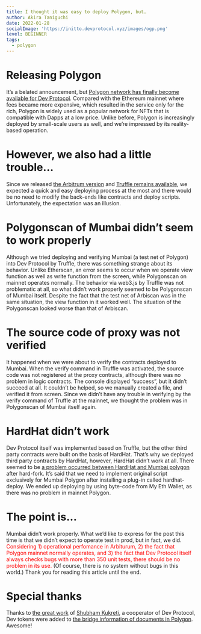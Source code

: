 ```yaml
---
title: I thought it was easy to deploy Polygon, but…
author: Akira Taniguchi
date: 2022-01-28
socialImage: 'https://initto.devprotocol.xyz/images/ogp.png'
level: BEGINNER 
tags:
  - polygon
---
```

# Releasing Polygon
It’s a belated announcement, but [Polygon network has finally become available for Dev Protocol](https://twitter.com/devprtcl/status/1480836156434837507?s=20). Compared with the Ethereum mainnet where fees became more expensive, which resulted in the service only for the rich, Polygon is widely used as a popular network for NFTs that is compatible with Dapps at a low price.
Unlike before, Polygon is increasingly deployed by small-scale users as well, and we’re impressed by its reality-based operation.

# However, we also had a little trouble…
Since we released [the Arbitrum version](https://twitter.com/devprtcl/status/1455687580326907906?s=20) and [Truffle remains available](https://trufflesuite.com/boxes/polygon/index.html), we expected a quick and easy deploying process at the most and there would be no need to modify the back-ends like contracts and deploy scripts.
Unfortunately, the expectation was an illusion.

# Polygonscan of Mumbai didn’t seem to work properly
Although we tried deploying and verifying Mumbai (a test net of Polygon) into Dev Protocol by Truffle, there was something strange about its behavior.
Unlike Etherscan, an error seems to occur when we operate view function as well as write function from the screen, while Polygonscan on mainnet operates normally. The behavior via web3.js by Truffle was not problematic at all, so what didn’t work properly seemed to be Polygonscan of Mumbai itself.
Despite the fact that the test net of Arbiscan was in the same situation, the view function in it worked well. The situation of the Polygonscan looked worse than that of Arbiscan.

# The source code of proxy was not verified
It happened when we were about to verify the contracts deployed to Mumbai.
When the verify command in Truffle was activated, the source code was not registered at the proxy contracts, although there was no problem in logic contracts.
The console displayed “success”, but it didn’t succeed at all.
It couldn’t be helped, so we manually created a file, and verified it from screen.
Since we didn’t have any trouble in verifying by the verify command of Truffle at the mainnet, we thought the problem was in Polygonscan of Mumbai itself again.

# HardHat didn’t work
Dev Protocol itself was implemented based on Truffle, but the other third party contracts were built on the basis of HardHat.
That’s why we deployed third party contracts by HardHat, however, HardHat didn’t work at all.
There seemed to be [a problem occurred between HardHat and Mumbai polygon](https://github.com/nomiclabs/hardhat/issues/2162) after hard-fork.
It’s said that we need to implement original script exclusively for Mumbai Polygon after installing a plug-in called hardhat-deploy.
We ended up deploying by using byte-code from My Eth Wallet, as there was no problem in mainnet Polygon.

# The point is…
Mumbai didn’t work properly. What we’d like to express for the post this time is that we didn’t expect to operate test in prod, but in fact, we did.
<font color="Red">Considering 1) operational perfomance in Arbiturum, 2) the fact that Polygon mainnet normally operates, and 3) the fact that Dev Protocol itself always checks bugs with more than 350 unit tests, there should be no problem in its use.</font>
(Of course, there is no system without bugs in this world.)
Thank you for reading this article until the end.


# Special thanks
Thanks to [the great work](https://github.com/maticnetwork/matic-docs/pull/744#pullrequestreview-855930236) of [Shubham Kukreti](https://twitter.com/ShubhamKukretii), a cooperator of Dev Protocol, Dev tokens were added to [the bridge information of documents in Polygon](https://docs.polygon.technology/docs/develop/network-details/mapped-tokens/).
Awesome!
